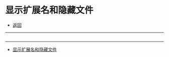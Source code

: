 # 显示扩展名和隐藏文件

- [返回](./README.md)

---

<section class="img-flex-box" >
  <section><img class="lazy-image" data-src="../images/system/file-ext0001.png" alt=""></section>
  <section><img class="lazy-image" data-src="../images/system/file-ext0002.png" alt=""></section>
</section>

---

- [显示扩展名和隐藏文件](#显示扩展名和隐藏文件)

<!-- js处理背景和css样式 -->
<script type="module" src="/js/github.js"></script>
